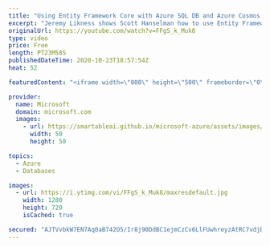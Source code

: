 ```yaml
---
title: "Using Entity Framework Core with Azure SQL DB and Azure Cosmos DB | Azure Friday"
excerpt: "Jeremy Likness shows Scott Hanselman how to use Entity Framework (EF) Core with Azure SQL DB and Azure Cosmos DB. EF Core is a lightweight, extensible, open source, and cross-platform version of the popular Entity Framework data access technology.  0:00 – Overview 1:43 – Using Entity Framework Core with"
originalUrl: https://youtube.com/watch?v=FFgS_k_Muk8
type: video
price: Free
length: PT23M58S
publishedDateTime: 2020-10-23T18:57:54Z
heat: 52

featuredContent: "<iframe width=\"800\" height=\"500\" frameborder=\"0\" src=\"https://www.youtube.com/embed/FFgS_k_Muk8\" allow=\"accelerometer; autoplay; encrypted-media; gyroscope; picture-in-picture\" allowfullscreen></iframe>"

provider:
  name: Microsoft
  domain: microsoft.com
  images:
    - url: https://smartableai.github.io/microsoft-azure/assets/images/organizations/microsoft.com-50x50.jpg
      width: 50
      height: 50

topics:
  - Azure
  - Databases

images:
  - url: https://i.ytimg.com/vi/FFgS_k_Muk8/maxresdefault.jpg
    width: 1280
    height: 720
    isCached: true

secured: "AJTVvbkW7EN7Aq0aB742O5/Ir8j90DdBC1ejmCzCv6LlFUwhreyzAtRC7vdjDtNPIOBo09jvHUgu6OeOna61GGVXICuCuAlLfu7GIdVCRzDeEPTtLLxmm2yAN528s+KIuanzAlyjFbusOouVnit2QXmoJoI2I6Xyy1OLJSnuWFqWrk2gUw6FCS9dZhEcDH9IMw66TzwJQ8/z4VpagFTLXKecJ1xZMuMd6m7Jlh43ujZ9uNPncGWe6BypvHngsuSrW0ebgKjbJJuK7T3JX/uo355fMVsIQXAyvl3jYY4H+GPAA1gVgZbRHYcqSYL/0gHPyjdFmOCpTSepiBsn9goNhD87jD/Yl/dZgA2bt4zAKqF0g4wA9Uaoi8ByiOJzJe0h8JyUB/NQk0N6rW0S0n+CoXNpMPu3JTIRfBENcc3TZl0=;MqGJUlR4RsHgHFiDg2iH9Q=="
---
```


